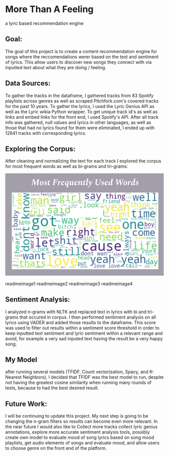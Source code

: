 # More Than A Feeling
a lyric based recommendation engine

## Goal:
The goal of this project is to create a content recommendation engine for songs where the reccomendations werer based on the text and sentiment of lyrics. This allow users to discover new songs they connect with via inputted text about what they are doing / feeling.

## Data Sources:
To gather the tracks in the dataframe, I gathered tracks from 83 Spotify playlists across genres as well as scraped Pitchfork.com's covered tracks for the past 10 years. To gather the lyrics, I used the Lyric Genius API as well as the Lyric wikia Python wrapper. To get unique track id's as well as links and embed links for the front end, I used Spotify's API. After all track info was gathered, null values and lyrics in other languages, as well as those that had no lyrics found for them were eliminated, I ended up with 12841 tracks with corresponding lyrics.

## Exploring the Corpus:
After cleaning and normalizing the text for each track I explored the corpus for most frequent words as well as bi-grams and tri-grams:

![wordcloud](Readme_Images/wordcloud.png)


readmeimage1
readmeimage2
readmeimage3
readmeimage4

## Sentiment Analysis: 
I analyzed n-grams with NLTK and replaced text in lyrics with bi and tri-grams that occured in corpus. I then performed sentiment analysis on all lyrics using VADER and added those results to the dataframe. This score was used to filter out results within a sentiment score threshold in order to keep inputted text sentiment and lyric sentiment within a relevant range and avoid, for example a very sad inputed text having the result be a very happy song. 

## My Model
after running several models (TFIDF, Count vectorization, Spacy, and K- Nearest Neighbors), I decided that TFIDF was the best model to run, despite not having the greatest cosine similarity when running many rounds of tests, because to had the best desired result. 

## Future Work:
I will be continuing to update this project. My next step is going to be changing the n-gram filters so results can become even more relevant. In the near future I would also like to Collect more tracks collect lyric genius annotations, explore more accurate sentiment analysis tools, possibly create own model to evaluate mood of song lyrics based on song mood playlists, get audio elements of songs and evaluate mood, and allow users to choose genre on the front end of the platform.
